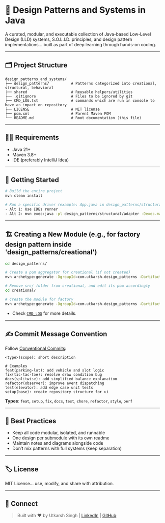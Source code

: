 # 🧠 Design Patterns and Systems in Java

A curated, modular, and executable collection of Java-based Low-Level Design (LLD) systems, S.O.L.I.D. principles, and design pattern implementations... built as part of deep learning through hands-on coding.

---


## 🗂️ Project Structure

```
design_patterns_and_systems/
├── design_patterns/          # Patterns categorized into creational, structural, behavioral
├── shared                    # Reusable helpers/utilities
├── .gitignore                # Files to be ignored by git
├── CMD_LOG.txt               # commands which are run in console to have an impact on repository
├── LICENSE                   # MIT license
├── pom.xml                   # Parent Maven POM
└── README.md                 # Root documentation (this file)
```

---

## 🧑‍💻 Requirements

- Java 21+
- Maven 3.8+
- IDE (preferably IntelliJ Idea)

---

## 🚀 Getting Started

```bash
# Build the entire project
mvn clean install

# Run a specific driver (example: App.java in design_patterns/structural/adapter)
- Alt 1: Use IDEs runner
- Alt 2: mvn exec:java -pl design_patterns/structural/adapter -Dexec.mainClass=com.utkarsh.design_patterns.App
```

---

## 🏗️ Creating a New Module (e.g., for factory design pattern inside 'design_patterns/creational')

```bash
cd design_patterns/

# Create a pom aggregator for creational (if not created)
mvn archetype:generate -DgroupId=com.utkarsh.design_patterns -DartifactId=creational -DarchetypeArtifactId=maven-archetype-quickstart -DinteractiveMode=false

# Remove src/ folder from creational, and edit its pom accordingly
cd creational/

# Create the module for factory
mvn archetype:generate -DgroupId=com.utkarsh.design_patterns -DartifactId=factory -DarchetypeArtifactId=maven-archetype-quickstart -DinteractiveMode=false
```
* Check [`CMD_LOG`](./CMD_LOG.txt) for more details.
---

## ✍️ Commit Message Convention

Follow [Conventional Commits](https://www.conventionalcommits.org/):

```
<type>(scope): short description

# Examples
feat(parking-lot): add vehicle and slot logic
fix(tic-tac-toe): resolve draw condition bug
docs(splitwise): add simplified balance explanation
refactor(observer): improve event dispatching
test(elevator): add edge case unit tests
setup(base): create repository structure for ui
```

**Types**: `feat`, `setup`, `fix`, `docs`, `test`, `chore`, `refactor`, `style`, `perf`

---

## 📌 Best Practices

- Keep all code modular, isolated, and runnable
- One design per submodule with its own readme
- Maintain notes and diagrams alongside code
- Don’t mix patterns with full systems (keep separation)
---

## 🏷️ License

MIT License... use, modify, and share with attribution.

---

## 🔗 Connect

> Built with ❤️ by Utkarsh Singh | [LinkedIn](https://www.linkedin.com/in/utk06/) | [GitHub](https://github.com/utkarshsingh369)